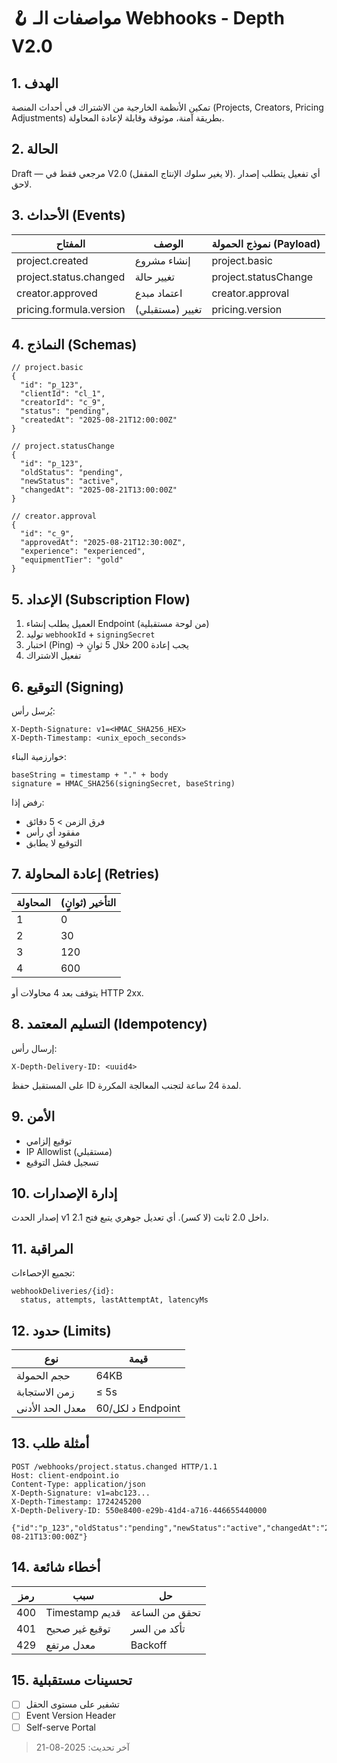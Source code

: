 # 🪝 مواصفات الـ Webhooks - Depth V2.0

## 1. الهدف
تمكين الأنظمة الخارجية من الاشتراك في أحداث المنصة (Projects, Creators, Pricing Adjustments) بطريقة آمنة، موثوقة وقابلة لإعادة المحاولة.

## 2. الحالة
Draft — مرجعي فقط في V2.0 (لا يغير سلوك الإنتاج المقفل). أي تفعيل يتطلب إصدار لاحق.

## 3. الأحداث (Events)
| المفتاح | الوصف | نموذج الحمولة (Payload) |
|---------|-------|-------------------------|
| project.created | إنشاء مشروع | project.basic |
| project.status.changed | تغيير حالة | project.statusChange |
| creator.approved | اعتماد مبدع | creator.approval |
| pricing.formula.version | تغيير (مستقبلي) | pricing.version |

## 4. النماذج (Schemas)
```jsonc
// project.basic
{
  "id": "p_123",
  "clientId": "cl_1",
  "creatorId": "c_9",
  "status": "pending",
  "createdAt": "2025-08-21T12:00:00Z"
}

// project.statusChange
{
  "id": "p_123",
  "oldStatus": "pending",
  "newStatus": "active",
  "changedAt": "2025-08-21T13:00:00Z"
}

// creator.approval
{
  "id": "c_9",
  "approvedAt": "2025-08-21T12:30:00Z",
  "experience": "experienced",
  "equipmentTier": "gold"
}
```

## 5. الإعداد (Subscription Flow)
1. العميل يطلب إنشاء Endpoint (من لوحة مستقبلية)
2. توليد `webhookId` + `signingSecret`
3. اختبار (Ping) → يجب إعادة 200 خلال 5 ثوانٍ
4. تفعيل الاشتراك

## 6. التوقيع (Signing)
يُرسل رأس:
```
X-Depth-Signature: v1=<HMAC_SHA256_HEX>
X-Depth-Timestamp: <unix_epoch_seconds>
```
خوارزمية البناء:
```
baseString = timestamp + "." + body
signature = HMAC_SHA256(signingSecret, baseString)
```
رفض إذا:
- فرق الزمن > 5 دقائق
- مفقود أي رأس
- التوقيع لا يطابق

## 7. إعادة المحاولة (Retries)
| المحاولة | التأخير (ثوانٍ) |
|----------|-----------------|
| 1 | 0 |
| 2 | 30 |
| 3 | 120 |
| 4 | 600 |

يتوقف بعد 4 محاولات أو HTTP 2xx.

## 8. التسليم المعتمد (Idempotency)
إرسال رأس:
```
X-Depth-Delivery-ID: <uuid4>
```
على المستقبل حفظ ID لمدة 24 ساعة لتجنب المعالجة المكررة.

## 9. الأمن
- توقيع إلزامي
- IP Allowlist (مستقبلي)
- تسجيل فشل التوقيع

## 10. إدارة الإصدارات
إصدار الحدث v1 داخل 2.0 ثابت (لا كسر). أي تعديل جوهري يتبع فتح 2.1.

## 11. المراقبة
تجميع الإحصاءات:
```
webhookDeliveries/{id}:
  status, attempts, lastAttemptAt, latencyMs
```

## 12. حدود (Limits)
| نوع | قيمة |
|-----|------|
| حجم الحمولة | 64KB |
| زمن الاستجابة | ≤ 5s |
| معدل الحد الأدنى | 60/د لكل Endpoint |

## 13. أمثلة طلب
```http
POST /webhooks/project.status.changed HTTP/1.1
Host: client-endpoint.io
Content-Type: application/json
X-Depth-Signature: v1=abc123...
X-Depth-Timestamp: 1724245200
X-Depth-Delivery-ID: 550e8400-e29b-41d4-a716-446655440000

{"id":"p_123","oldStatus":"pending","newStatus":"active","changedAt":"2025-08-21T13:00:00Z"}
```

## 14. أخطاء شائعة
| رمز | سبب | حل |
|-----|-----|----|
| 400 | Timestamp قديم | تحقق من الساعة |
| 401 | توقيع غير صحيح | تأكد من السر |
| 429 | معدل مرتفع | Backoff |

## 15. تحسينات مستقبلية
- [ ] تشفير على مستوى الحقل
- [ ] Event Version Header
- [ ] Self-serve Portal

> آخر تحديث: 2025-08-21
